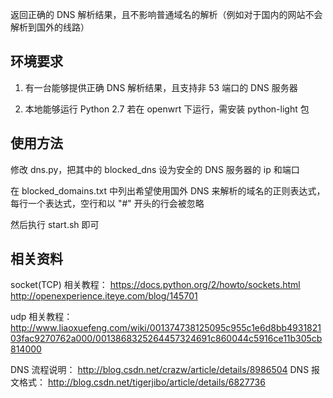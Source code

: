 返回正确的 DNS 解析结果，且不影响普通域名的解析（例如对于国内的网站不会解析到国外的线路）

## 环境要求
1. 有一台能够提供正确 DNS 解析结果，且支持非 53 端口的 DNS 服务器

2. 本地能够运行 Python 2.7
若在 openwrt 下运行，需安装 python-light 包


## 使用方法
修改 dns.py，把其中的 blocked_dns 设为安全的 DNS 服务器的 ip 和端口

在 blocked_domains.txt 中列出希望使用国外 DNS 来解析的域名的正则表达式，
每行一个表达式，空行和以 "#" 开头的行会被忽略

然后执行 start.sh 即可

## 相关资料

socket(TCP) 相关教程：
https://docs.python.org/2/howto/sockets.html
http://openexperience.iteye.com/blog/145701

udp 相关教程：
http://www.liaoxuefeng.com/wiki/001374738125095c955c1e6d8bb493182103fac9270762a000/0013868325264457324691c860044c5916ce11b305cb814000

DNS 流程说明： http://blog.csdn.net/crazw/article/details/8986504
DNS 报文格式： http://blog.csdn.net/tigerjibo/article/details/6827736
